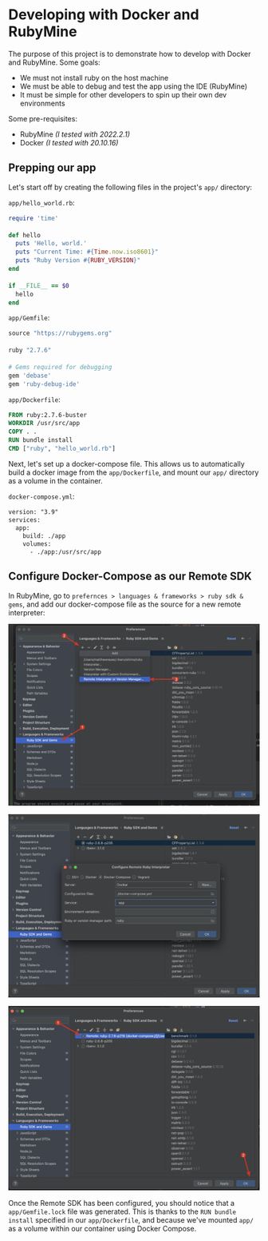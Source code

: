 # Developing with Docker and RubyMine

The purpose of this project is to demonstrate how to develop with Docker and RubyMine. Some goals:

* We must not install ruby on the host machine
* We must be able to debug and test the app using the IDE (RubyMine)
* It must be simple for other developers to spin up their own dev environments


Some pre-requisites:

* RubyMine _(I tested with 2022.2.1)_
* Docker _(I tested with 20.10.16)_


## Prepping our app

Let's start off by creating the following files in the project's `app/` directory:

`app/hello_world.rb`:
```ruby
require 'time'

def hello
  puts 'Hello, world.'
  puts "Current Time: #{Time.now.iso8601}"
  puts "Ruby Version #{RUBY_VERSION}"
end

if __FILE__ == $0
  hello
end
```


`app/Gemfile`:
```ruby
source "https://rubygems.org"

ruby "2.7.6"

# Gems required for debugging
gem 'debase'
gem 'ruby-debug-ide'
```

`app/Dockerfile`:
```dockerfile
FROM ruby:2.7.6-buster
WORKDIR /usr/src/app
COPY . .
RUN bundle install
CMD ["ruby", "hello_world.rb"]
```

Next, let's set up a docker-compose file.  This allows us to automatically build a docker image from the `app/Dockerfile`, and mount our `app/` directory as a volume in the container.

`docker-compose.yml`:
```
version: "3.9"
services:
  app:
    build: ./app
    volumes:
      - ./app:/usr/src/app
```


## Configure Docker-Compose as our Remote SDK
In RubyMine, go to `prefernces > languages & frameworks > ruby sdk & gems`, and add our docker-compose file as the source for a new remote interpreter:

![Image showing RubyMine SDK Options with "Remote Interpreter or Version Manager" selected](images/adding_sdk_01.jpg?raw=true "SDK Options")

![Image showing the Docker Compose Remote SDK configuration](images/adding_sdk_02.jpg "Docker Compose Remote SDK")

![Image showing RubyMineSDK Options with the newly added Remote Interpreter selected](images/adding_sdk_03.jpg)

Once the Remote SDK has been configured, you should notice that a `app/Gemfile.lock` file was generated.  This is thanks to the `RUN bundle install` specified in our `app/Dockerfile`, and because we've mounted `app/` as a volume within our container using Docker Compose.




